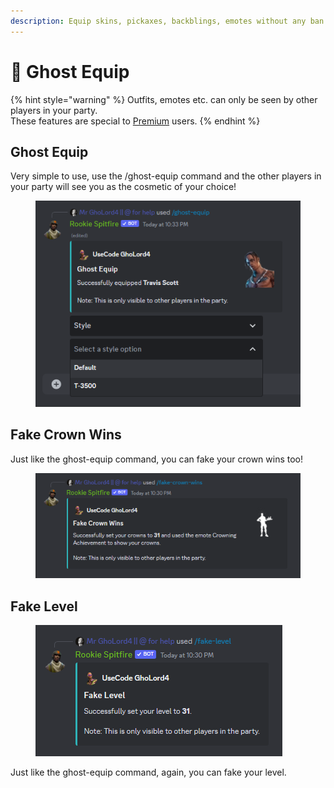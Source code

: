 ```yaml
---
description: Equip skins, pickaxes, backblings, emotes without any ban risk!
---
```


# 👻 Ghost Equip

{% hint style="warning" %}
Outfits, emotes etc. can only be seen by other players in your party.\
These features are special to [Premium](../premium-system.md) users.
{% endhint %}

## Ghost Equip

Very simple to use, use the /ghost-equip command and the other players in your party will see you as the cosmetic of your choice!

<figure><img src="../.gitbook/assets/ghost-equip-with-style.png" alt="Ghost Equip with Styles"><figcaption></figcaption></figure>

## Fake Crown Wins

Just like the ghost-equip command, you can fake your crown wins too!

<figure><img src="../.gitbook/assets/fake-crown-wins.png" alt="Fake Crown Wins"><figcaption></figcaption></figure>

## Fake Level

<figure><img src="../.gitbook/assets/fake-level.png" alt="Fake Level"><figcaption></figcaption></figure>

Just like the ghost-equip command, again, you can fake your level.
